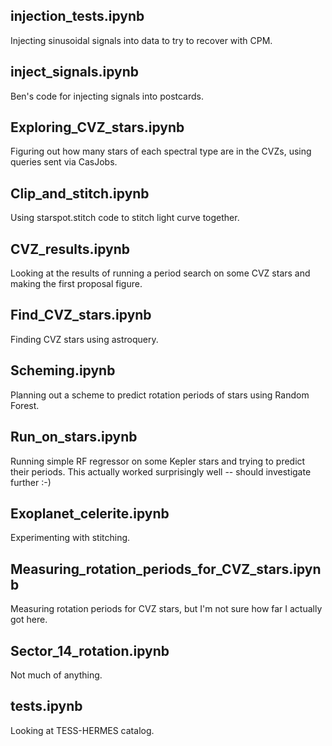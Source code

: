 injection_tests.ipynb
-------------------------
Injecting sinusoidal signals into data to try to recover with CPM.

inject_signals.ipynb
-------------------------
Ben's code for injecting signals into postcards.

Exploring_CVZ_stars.ipynb
-------------------------

Figuring out how many stars of each spectral type are in the CVZs,
using queries sent via CasJobs.

Clip_and_stitch.ipynb
---------------------
Using starspot.stitch code to stitch light curve together.

CVZ_results.ipynb
-----------------
Looking at the results of running a period search on some CVZ stars and making the first proposal figure.


Find_CVZ_stars.ipynb
-------------------------

Finding CVZ stars using astroquery.


Scheming.ipynb
-------------------------

Planning out a scheme to predict rotation periods of stars using Random Forest.


Run_on_stars.ipynb
-------------------------

Running simple RF regressor on some Kepler stars and trying to predict their periods. This actually worked surprisingly well -- should investigate further :-)


Exoplanet_celerite.ipynb
-------------------------
Experimenting with stitching.


Measuring_rotation_periods_for_CVZ_stars.ipynb
----------------------------------------------
Measuring rotation periods for CVZ stars, but I'm not sure how far I actually got here.


Sector_14_rotation.ipynb
------------------------
Not much of anything.


tests.ipynb
------------
Looking at TESS-HERMES catalog. 

